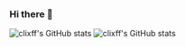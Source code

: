 ### Hi there 👋

![clixff's GitHub stats](https://github-readme-stats.vercel.app/api?username=clixff&count_private=true&theme=dark&show_icons=true&hide_border=true&hide=contribs,prs,issues)
![clixff's GitHub stats](https://github-readme-stats.vercel.app/api/top-langs/?username=clixff&theme=dark&hide_border=true&langs_count=3)

